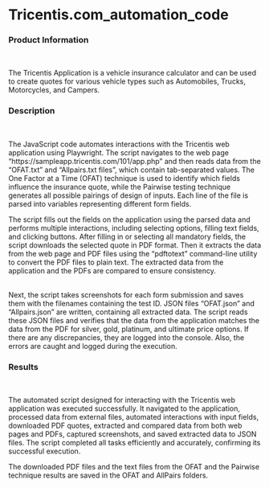 # Tricentis.com_automation_code

<h3>Product Information</h3><br> <p> The Tricentis Application is a vehicle insurance calculator and can be used to create quotes for various vehicle types such as Automobiles, Trucks, Motorcycles, and Campers.</p>

<h3>Description</h3><br> <p>The JavaScript code automates interactions with the Tricentis web application using Playwright. The script navigates to the web page “https://sampleapp.tricentis.com/101/app.php” and then reads data from the “OFAT.txt” and “Allpairs.txt files”, which contain tab-separated values. The One Factor at a Time (OFAT) technique is used to identify which fields influence the insurance quote, while the Pairwise testing technique generates all possible pairings of design of inputs. Each line of the file is parsed into variables representing different form fields.<br> 
  
<p>The script fills out the fields on the application using the parsed data and performs multiple interactions, including selecting options, filling text fields, and clicking buttons. After filling in or selecting all mandatory fields, the script downloads the selected quote in PDF format. Then it extracts the data from the web page and PDF files using the “pdftotext” command-line utility to convert the PDF files to plain text. The extracted data from the application and the PDFs are compared to ensure consistency.</p><br>
Next, the script takes screenshots for each form submission and saves them with the filenames containing the test ID. JSON files “OFAT.json” and “Allpairs.json” are written, containing all extracted data. The script reads these JSON files and verifies that the data from the application matches the data from the PDF for silver, gold, platinum, and ultimate price options. If there are any discrepancies, they are logged into the console. Also, the errors are caught and logged during the execution.<br>
</p>
<h3>Results</h3><br>
<p>The automated script designed for interacting with the Tricentis web application was executed successfully. It navigated to the application, processed data from external files, automated interactions with input fields, downloaded PDF quotes, extracted and compared data from both web pages and PDFs, captured screenshots, and saved extracted data to JSON files. The script completed all tasks efficiently and accurately, confirming its successful execution.</p>
<p>The downloaded PDF files and the text files from the OFAT and the Pairwise technique results are saved in the OFAT and AllPairs folders.</p>
